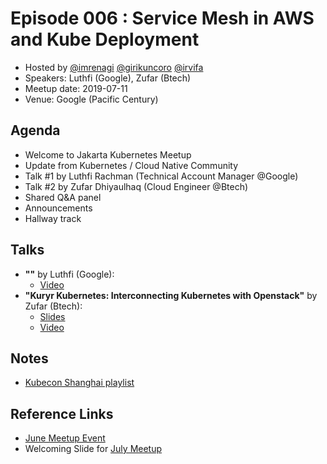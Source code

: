 # Episode 006 : Service Mesh in AWS and Kube Deployment

- Hosted by [@imrenagi](http://twitter.com/imrenagi) [@girikuncoro](http://twitter.com/girikuncoro) [@irvifa](http://twitter.com/irvifa)
- Speakers: Luthfi (Google), Zufar (Btech)
- Meetup date: 2019-07-11
- Venue: Google (Pacific Century)

## Agenda

- Welcome to Jakarta Kubernetes Meetup
- Update from Kubernetes / Cloud Native Community
- Talk #1 by Luthfi Rachman (Technical Account Manager @Google)
- Talk #2 by Zufar Dhiyaulhaq (Cloud Engineer @Btech)
- Shared Q&A panel
- Announcements
- Hallway track

## Talks

- **""** by Luthfi (Google):
  - [Video]()
- **"Kuryr Kubernetes: Interconnecting Kubernetes with Openstack"** by Zufar (Btech):
  - [Slides](https://docs.google.com/presentation/d/10KbPoYup4oKp-gCsXxMGJ7fNNfvWwXfYWHfTiBDZOHs/edit#slide=id.g5d2159c8d6_2_75)
  - [Video]()

## Notes

- [Kubecon Shanghai playlist](https://bitly.com/kubecon-shanghai2019)

## Reference Links

- [June Meetup Event](https://www.meetup.com/jakarta-kubernetes/events/262832040/)
- Welcoming Slide for [July Meetup](https://docs.google.com/presentation/d/13jUXXzYlhRktwyJapjGeaPD-Bfz52dXyp3WP1RoU_O8/edit?usp=sharing)
